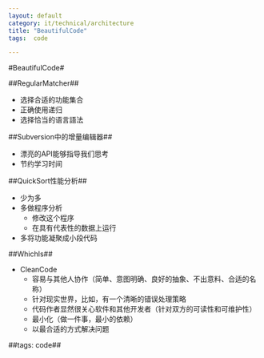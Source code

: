 ```yaml
---
layout: default
category: it/technical/architecture
title: "BeautifulCode"
tags:  code

---
```

#BeautifulCode#



##RegularMatcher##
* 选择合适的功能集合
* 正确使用递归
* 选择恰当的语言語法



##Subversion中的增量编辑器##
* 漂亮的API能够指导我们思考
* 节约学习时间



##QuickSort性能分析##
* 少为多
* 多做程序分析
  * 修改这个程序
  * 在具有代表性的数据上运行
* 多将功能凝聚成小段代码



##WhichIs##
* CleanCode
  * 容易与其他人协作（简单、意图明确、良好的抽象、不出意料、合适的名称）
  * 针对现实世界，比如，有一个清晰的错误处理策略
  * 代码作者显然很关心软件和其他开发者（针对双方的可读性和可维护性）
  * 最小化（做一件事，最小的依赖）
  * 以最合适的方式解决问题



##tags: code##
